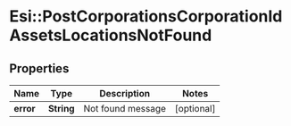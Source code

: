 # Esi::PostCorporationsCorporationIdAssetsLocationsNotFound

## Properties
Name | Type | Description | Notes
------------ | ------------- | ------------- | -------------
**error** | **String** | Not found message | [optional] 


